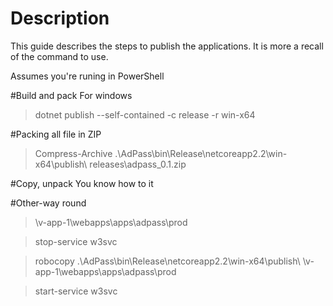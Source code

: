 # Description
This guide describes the steps to publish the applications. It is more a recall of the command to use.

Assumes you're runing in PowerShell

#Build and pack
For windows
>dotnet publish --self-contained -c release -r win-x64

#Packing all file in ZIP
>Compress-Archive .\AdPass\bin\Release\netcoreapp2.2\win-x64\publish\ releases\adpass_0.1.zip

#Copy, unpack
You know how to it

#Other-way round

>\\v-app-1\webapps\apps\adpass\prod

>stop-service w3svc

>robocopy .\AdPass\bin\Release\netcoreapp2.2\win-x64\publish\ \\v-app-1\webapps\apps\adpass\prod

>start-service w3svc
